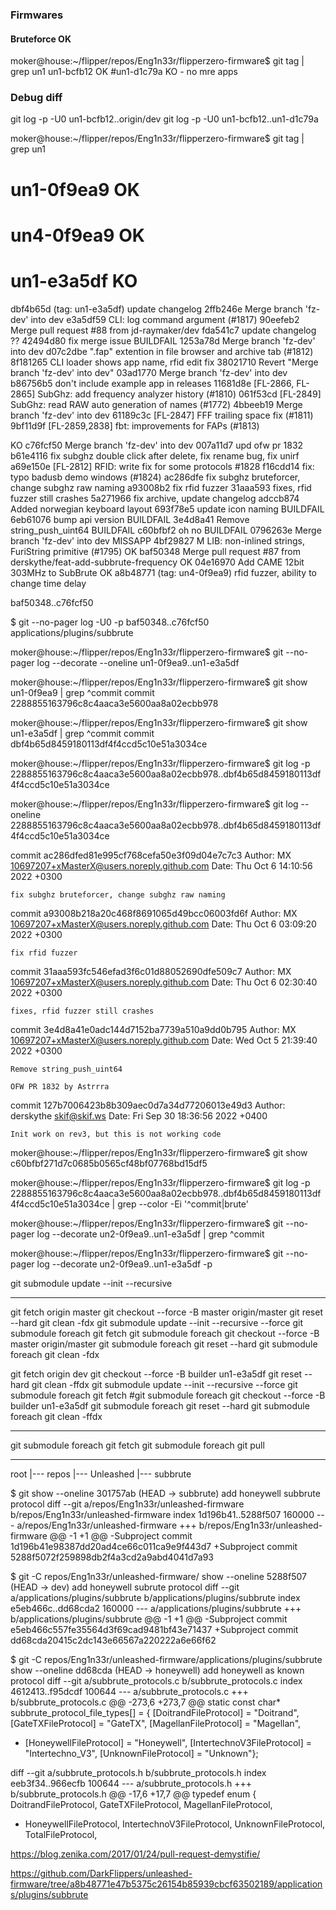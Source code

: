 ### Firmwares

#### Bruteforce OK
moker@house:~/flipper/repos/Eng1n33r/flipperzero-firmware$ git tag | grep un1
un1-bcfb12 OK
#un1-d1c79a KO - no mre apps

### Debug diff
git log -p -U0 un1-bcfb12..origin/dev
git log -p -U0 un1-bcfb12..un1-d1c79a

moker@house:~/flipper/repos/Eng1n33r/flipperzero-firmware$ git tag | grep un1
# un1-0f9ea9 OK
# un4-0f9ea9 OK
# un1-e3a5df KO

dbf4b65d (tag: un1-e3a5df) update changelog
2ffb246e Merge branch 'fz-dev' into dev
e3a5df59 CLI: log command argument (#1817)
90eefeb2 Merge pull request #88 from jd-raymaker/dev
fda541c7 update changelog
?? 42494d80 fix merge issue
BUILDFAIL 1253a78d Merge branch 'fz-dev' into dev
d07c2dbe ".fap" extention in file browser and archive tab (#1812)
8f181265 CLI loader shows app name, rfid edit fix
38021710 Revert "Merge branch 'fz-dev' into dev"
03ad1770 Merge branch 'fz-dev' into dev
b86756b5 don't include example app in releases
11681d8e [FL-2866, FL-2865] SubGhz: add frequency analyzer history (#1810)
061f53cd [FL-2849] SubGhz: read RAW auto generation of names (#1772)
4bbeeb19 Merge branch 'fz-dev' into dev
61189c3c [FL-2847] FFF trailing space fix (#1811)
9bf11d9f [FL-2859,2838] fbt: improvements for FAPs (#1813)

KO c76fcf50 Merge branch 'fz-dev' into dev
007a11d7 upd ofw pr 1832
b61e4116 fix subghz double click after delete, fix rename bug, fix unirf
a69e150e [FL-2812] RFID: write fix for some protocols #1828
f16cdd14 fix: typo badusb demo windows (#1824)
ac286dfe fix subghz bruteforcer, change subghz raw naming
a93008b2 fix rfid fuzzer
31aaa593 fixes, rfid fuzzer still crashes
5a271966 fix archive, update changelog
adccb874 Added norwegian keyboard layout
693f78e5 update icon naming
BUILDFAIL 6eb61076 bump api version
BUILDFAIL 3e4d8a41 Remove string_push_uint64
BUILDFAIL c60bfbf2 oh no
BUILDFAIL 0796263e Merge branch 'fz-dev' into dev
MISSAPP 4bf29827 M LIB: non-inlined strings, FuriString primitive (#1795)
OK baf50348 Merge pull request #87 from derskythe/feat-add-subbrute-frequency
OK 04e16970 Add CAME 12bit 303MHz to SubBrute
OK a8b48771 (tag: un4-0f9ea9) rfid fuzzer, ability to change time delay

baf50348..c76fcf50


$ git --no-pager log -U0 -p baf50348..c76fcf50 applications/plugins/subbrute


moker@house:~/flipper/repos/Eng1n33r/flipperzero-firmware$ git --no-pager log --decorate --oneline un1-0f9ea9..un1-e3a5df 





moker@house:~/flipper/repos/Eng1n33r/flipperzero-firmware$ git show un1-0f9ea9 | grep ^commit
commit 2288855163796c8c4aaca3e5600aa8a02ecbb978

moker@house:~/flipper/repos/Eng1n33r/flipperzero-firmware$ git show un1-e3a5df | grep ^commit
commit dbf4b65d8459180113df4f4ccd5c10e51a3034ce

moker@house:~/flipper/repos/Eng1n33r/flipperzero-firmware$ git log -p 2288855163796c8c4aaca3e5600aa8a02ecbb978..dbf4b65d8459180113df4f4ccd5c10e51a3034ce

moker@house:~/flipper/repos/Eng1n33r/flipperzero-firmware$ git log --oneline 2288855163796c8c4aaca3e5600aa8a02ecbb978..dbf4b65d8459180113df4f4ccd5c10e51a3034ce


commit ac286dfed81e995cf768cefa50e3f09d04e7c7c3
Author: MX <10697207+xMasterX@users.noreply.github.com>
Date:   Thu Oct 6 14:10:56 2022 +0300

    fix subghz bruteforcer, change subghz raw naming


commit a93008b218a20c468f8691065d49bcc06003fd6f
Author: MX <10697207+xMasterX@users.noreply.github.com>
Date:   Thu Oct 6 03:09:20 2022 +0300

    fix rfid fuzzer

commit 31aaa593fc546efad3f6c01d88052690dfe509c7
Author: MX <10697207+xMasterX@users.noreply.github.com>
Date:   Thu Oct 6 02:30:40 2022 +0300

    fixes, rfid fuzzer still crashes

commit 3e4d8a41e0adc144d7152ba7739a510a9dd0b795
Author: MX <10697207+xMasterX@users.noreply.github.com>
Date:   Wed Oct 5 21:39:40 2022 +0300

    Remove string_push_uint64
    
    OFW PR 1832 by Astrrra


commit 127b7006423b8b309aec0d7a34d77206013e49d3
Author: derskythe <skif@skif.ws>
Date:   Fri Sep 30 18:36:56 2022 +0400

    Init work on rev3, but this is not working code


moker@house:~/flipper/repos/Eng1n33r/flipperzero-firmware$ git show c60bfbf271d7c0685b0565cf48bf07768bd15df5

moker@house:~/flipper/repos/Eng1n33r/flipperzero-firmware$ git log -p 2288855163796c8c4aaca3e5600aa8a02ecbb978..dbf4b65d8459180113df4f4ccd5c10e51a3034ce | grep --color -Ei '^commit|brute'

moker@house:~/flipper/repos/Eng1n33r/flipperzero-firmware$ git --no-pager log --decorate un2-0f9ea9..un1-e3a5df | grep ^commit

moker@house:~/flipper/repos/Eng1n33r/flipperzero-firmware$ git --no-pager log --decorate un2-0f9ea9..un1-e3a5df -p

git submodule update --init --recursive



-------


git fetch origin master
git checkout --force -B master origin/master
git reset --hard
git clean -fdx
git submodule update --init --recursive --force
git submodule foreach git fetch
git submodule foreach git checkout --force -B master origin/master
git submodule foreach git reset --hard
git submodule foreach git clean -fdx




git fetch origin dev
git checkout --force -B builder un1-e3a5df
git reset --hard
git clean -ffdx
git submodule update --init --recursive --force
git submodule foreach git fetch
#git submodule foreach git checkout --force -B builder un1-e3a5df
git submodule foreach git reset --hard
git submodule foreach git clean -ffdx

-----


git submodule foreach git fetch
git submodule foreach git pull



----



root
|--- repos
     |--- Unleashed
          |--- subbrute

$ git show --oneline
301757ab (HEAD -> subbrute) add honeywell subbrute protocol
diff --git a/repos/Eng1n33r/unleashed-firmware b/repos/Eng1n33r/unleashed-firmware
index 1d196b41..5288f507 160000
--- a/repos/Eng1n33r/unleashed-firmware
+++ b/repos/Eng1n33r/unleashed-firmware
@@ -1 +1 @@
-Subproject commit 1d196b41e98387dd20ad4ce66c011ca9e9f443d7
+Subproject commit 5288f5072f259898db2f4a3cd2a9abd4041d7a93

$ git -C repos/Eng1n33r/unleashed-firmware/ show --oneline
5288f507 (HEAD -> dev) add honeywell subrute protocol
diff --git a/applications/plugins/subbrute b/applications/plugins/subbrute
index e5eb466c..dd68cda2 160000
--- a/applications/plugins/subbrute
+++ b/applications/plugins/subbrute
@@ -1 +1 @@
-Subproject commit e5eb466c557fe35564d3f69cad9481bf43e71437
+Subproject commit dd68cda20415c2dc143e66567a220222a6e66f62

$ git -C repos/Eng1n33r/unleashed-firmware/applications/plugins/subbrute show --oneline
dd68cda (HEAD -> honeywell) add honeywell as known protocol
diff --git a/subbrute_protocols.c b/subbrute_protocols.c
index 4612413..f95dcdf 100644
--- a/subbrute_protocols.c
+++ b/subbrute_protocols.c
@@ -273,6 +273,7 @@ static const char* subbrute_protocol_file_types[] = {
     [DoitrandFileProtocol] = "Doitrand",
     [GateTXFileProtocol] = "GateTX",
     [MagellanFileProtocol] = "Magellan",
+    [HoneywellFileProtocol] = "Honeywell",
     [IntertechnoV3FileProtocol] = "Intertechno_V3",
     [UnknownFileProtocol] = "Unknown"};
 
diff --git a/subbrute_protocols.h b/subbrute_protocols.h
index eeb3f34..966ecfb 100644
--- a/subbrute_protocols.h
+++ b/subbrute_protocols.h
@@ -17,6 +17,7 @@ typedef enum {
     DoitrandFileProtocol,
     GateTXFileProtocol,
     MagellanFileProtocol,
+    HoneywellFileProtocol,
     IntertechnoV3FileProtocol,
     UnknownFileProtocol,
     TotalFileProtocol,

https://blog.zenika.com/2017/01/24/pull-request-demystifie/

https://github.com/DarkFlippers/unleashed-firmware/tree/a8b48771e47b5375c26154b85939cbcf63502189/applications/plugins/subbrute
